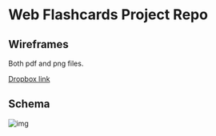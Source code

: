 # Web Flashcards Project Repo

## Wireframes 
Both pdf and png files.

[Dropbox link](https://www.dropbox.com/sh/b9b2zo6klsy80ad/4h2sZE7VfM)

## Schema

![img](http://i4.minus.com/itlN09t59aemF.png)



